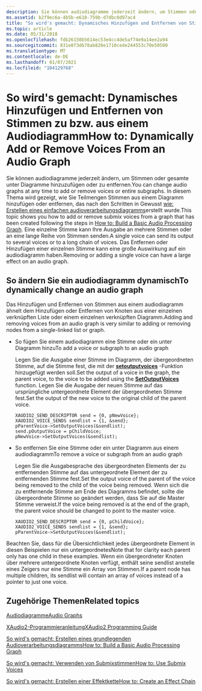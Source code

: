 ```yaml
---
description: Sie können audiodiagramme jederzeit ändern, um Stimmen oder gesamte unter Diagramme hinzuzufügen oder zu entfernen.
ms.assetid: b2f9ec6a-4b5b-e618-759b-d7dbc0d97ac4
title: "So wird's gemacht: Dynamisches Hinzufügen und Entfernen von Stimmen zu bzw. aus einem Audiodiagramm"
ms.topic: article
ms.date: 05/31/2018
ms.openlocfilehash: fdb26150b5614ec53e4cc4de5af74e9a14ee2a94
ms.sourcegitcommit: 831e8f3db78ab820e1710cede244553c70e50500
ms.translationtype: MT
ms.contentlocale: de-DE
ms.lasthandoff: 01/07/2021
ms.locfileid: "104129768"
---
```

# <a name="how-to-dynamically-add-or-remove-voices-from-an-audio-graph"></a><span data-ttu-id="bf1c1-103">So wird's gemacht: Dynamisches Hinzufügen und Entfernen von Stimmen zu bzw. aus einem Audiodiagramm</span><span class="sxs-lookup"><span data-stu-id="bf1c1-103">How to: Dynamically Add or Remove Voices From an Audio Graph</span></span>

<span data-ttu-id="bf1c1-104">Sie können audiodiagramme jederzeit ändern, um Stimmen oder gesamte unter Diagramme hinzuzufügen oder zu entfernen.</span><span class="sxs-lookup"><span data-stu-id="bf1c1-104">You can change audio graphs at any time to add or remove voices or entire subgraphs.</span></span> <span data-ttu-id="bf1c1-105">In diesem Thema wird gezeigt, wie Sie Teilmengen Stimmen aus einem Diagramm hinzufügen oder entfernen, das nach den Schritten in Gewusst [wie: Erstellen eines einfachen audioverarbeitungsdiagramms](how-to--build-a-basic-audio-processing-graph.md)erstellt wurde.</span><span class="sxs-lookup"><span data-stu-id="bf1c1-105">This topic shows you how to add or remove submix voices from a graph that has been created following the steps in [How to: Build a Basic Audio Processing Graph](how-to--build-a-basic-audio-processing-graph.md).</span></span> <span data-ttu-id="bf1c1-106">Eine einzelne Stimme kann Ihre Ausgabe an mehrere Stimmen oder an eine lange Reihe von Stimmen senden.</span><span class="sxs-lookup"><span data-stu-id="bf1c1-106">A single voice can send its output to several voices or to a long chain of voices.</span></span> <span data-ttu-id="bf1c1-107">Das Entfernen oder Hinzufügen einer einzelnen Stimme kann eine große Auswirkung auf ein audiodiagramm haben.</span><span class="sxs-lookup"><span data-stu-id="bf1c1-107">Removing or adding a single voice can have a large effect on an audio graph.</span></span>

## <a name="to-dynamically-change-an-audio-graph"></a><span data-ttu-id="bf1c1-108">So ändern Sie ein audiodiagramm dynamisch</span><span class="sxs-lookup"><span data-stu-id="bf1c1-108">To dynamically change an audio graph</span></span>

<span data-ttu-id="bf1c1-109">Das Hinzufügen und Entfernen von Stimmen aus einem audiodiagramm ähnelt dem Hinzufügen oder Entfernen von Knoten aus einer einzelnen verknüpften Liste oder einem einzelnen verknüpften Diagramm.</span><span class="sxs-lookup"><span data-stu-id="bf1c1-109">Adding and removing voices from an audio graph is very similar to adding or removing nodes from a single-linked list or graph.</span></span>

-   <span data-ttu-id="bf1c1-110">So fügen Sie einem audiodiagramm eine Stimme oder ein unter Diagramm hinzu</span><span class="sxs-lookup"><span data-stu-id="bf1c1-110">To add a voice or subgraph to an audio graph</span></span>

    <span data-ttu-id="bf1c1-111">Legen Sie die Ausgabe einer Stimme im Diagramm, der übergeordneten Stimme, auf die Stimme fest, die mit der [**setoutputvoices**](/windows/win32/api/xaudio2/nf-xaudio2-ixaudio2voice-setoutputvoices) -Funktion hinzugefügt werden soll.</span><span class="sxs-lookup"><span data-stu-id="bf1c1-111">Set the output of a voice in the graph, the parent voice, to the voice to be added using the [**SetOutputVoices**](/windows/win32/api/xaudio2/nf-xaudio2-ixaudio2voice-setoutputvoices) function.</span></span> <span data-ttu-id="bf1c1-112">Legen Sie die Ausgabe der neuen Stimme auf das ursprüngliche untergeordnete Element der übergeordneten Stimme fest.</span><span class="sxs-lookup"><span data-stu-id="bf1c1-112">Set the output of the new voice to the original child of the parent voice.</span></span>

    ```
    XAUDIO2_SEND_DESCRIPTOR send = {0, pNewVoice};
    XAUDIO2_VOICE_SENDS sendlist = {1, &send};
    pParentVoice->SetOutputVoices(&sendlist);
    send.pOutputVoice = pChildVoice;
    pNewVoice->SetOutputVoices(&sendlist);
    ```

    

-   <span data-ttu-id="bf1c1-113">So entfernen Sie eine Stimme oder ein unter Diagramm aus einem audiodiagramm</span><span class="sxs-lookup"><span data-stu-id="bf1c1-113">To remove a voice or subgraph from an audio graph</span></span>

    <span data-ttu-id="bf1c1-114">Legen Sie die Ausgabesprache des übergeordneten Elements der zu entfernenden Stimme auf das untergeordnete Element der zu entfernenden Stimme fest.</span><span class="sxs-lookup"><span data-stu-id="bf1c1-114">Set the output voice of the parent of the voice being removed to the child of the voice being removed.</span></span> <span data-ttu-id="bf1c1-115">Wenn sich die zu entfernende Stimme am Ende des Diagramms befindet, sollte die übergeordnete Stimme so geändert werden, dass Sie auf die Master Stimme verweist.</span><span class="sxs-lookup"><span data-stu-id="bf1c1-115">If the voice being removed is at the end of the graph, the parent voice should be changed to point to the master voice.</span></span>

    ```
    XAUDIO2_SEND_DESCRIPTOR send = {0, pChildVoice};
    XAUDIO2_VOICE_SENDS sendlist = {1, &send};
    pParentVoice->SetOutputVoices(&sendlist);
    ```

    

<span data-ttu-id="bf1c1-116">Beachten Sie, dass für die Übersichtlichkeit jedes übergeordnete Element in diesen Beispielen nur ein untergeordnetes</span><span class="sxs-lookup"><span data-stu-id="bf1c1-116">Note that for clarity each parent only has one child in these examples.</span></span> <span data-ttu-id="bf1c1-117">Wenn ein übergeordneter Knoten über mehrere untergeordnete Knoten verfügt, enthält seine sendlist anstelle eines Zeigers nur eine Stimme ein Array von Stimmen.</span><span class="sxs-lookup"><span data-stu-id="bf1c1-117">If a parent node has multiple children, its sendlist will contain an array of voices instead of a pointer to just one voice.</span></span>

## <a name="related-topics"></a><span data-ttu-id="bf1c1-118">Zugehörige Themen</span><span class="sxs-lookup"><span data-stu-id="bf1c1-118">Related topics</span></span>

<dl> <dt>

[<span data-ttu-id="bf1c1-119">Audiodiagramme</span><span class="sxs-lookup"><span data-stu-id="bf1c1-119">Audio Graphs</span></span>](audio-graphs.md)
</dt> <dt>

[<span data-ttu-id="bf1c1-120">XAudio2-Programmieranleitung</span><span class="sxs-lookup"><span data-stu-id="bf1c1-120">XAudio2 Programming Guide</span></span>](programming-guide.md)
</dt> <dt>

[<span data-ttu-id="bf1c1-121">So wird's gemacht: Erstellen eines grundlegenden Audioverarbeitungsdiagramms</span><span class="sxs-lookup"><span data-stu-id="bf1c1-121">How to: Build a Basic Audio Processing Graph</span></span>](how-to--build-a-basic-audio-processing-graph.md)
</dt> <dt>

[<span data-ttu-id="bf1c1-122">So wird's gemacht: Verwenden von Submixstimmen</span><span class="sxs-lookup"><span data-stu-id="bf1c1-122">How to: Use Submix Voices</span></span>](how-to--use-submix-voices.md)
</dt> <dt>

[<span data-ttu-id="bf1c1-123">So wird's gemacht: Erstellen einer Effektkette</span><span class="sxs-lookup"><span data-stu-id="bf1c1-123">How to: Create an Effect Chain</span></span>](how-to--create-an-effect-chain.md)
</dt> </dl>

 

 
